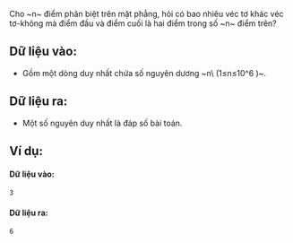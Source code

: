 Cho ~n~ điểm phân biệt trên mặt phẳng, hỏi có bao nhiêu véc tơ khác véc tơ-không mà điểm đầu và điểm cuối là hai điểm trong số ~n~ điểm trên?

## Dữ liệu vào:
- Gồm một dòng duy nhất chứa số nguyên dương ~n\ (1≤n≤10^6 )~.

## Dữ liệu ra:
- Một số nguyên duy nhất là đáp số bài toán.

## Ví dụ:
#### Dữ liệu vào:
```
3
```

#### Dữ liệu ra:
```
6
```
